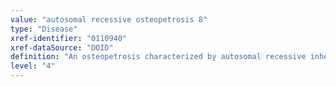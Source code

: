 ```yaml
---
value: "autosomal recessive osteopetrosis 8"
type: "Disease"
xref-identifier: "0110940"
xref-dataSource: "DOID"
definition: "An osteopetrosis characterized by autosomal recessive inheritance that has_material_basis_in homozygous mutation in the SNX10 gene on chromosome 7p15."
level: "4"
---
```

